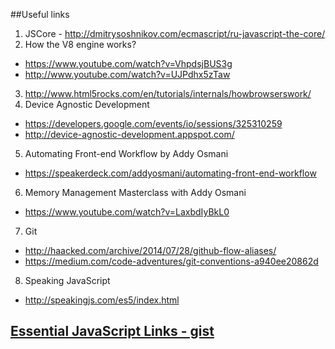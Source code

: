 ##Useful links

1. JSCore - http://dmitrysoshnikov.com/ecmascript/ru-javascript-the-core/
2. How the V8 engine works?
  *  https://www.youtube.com/watch?v=VhpdsjBUS3g
  *  http://www.youtube.com/watch?v=UJPdhx5zTaw
3. http://www.html5rocks.com/en/tutorials/internals/howbrowserswork/
4. Device Agnostic Development
  *  https://developers.google.com/events/io/sessions/325310259
  *  http://device-agnostic-development.appspot.com/
5. Automating Front-end Workflow by Addy Osmani
  *  https://speakerdeck.com/addyosmani/automating-front-end-workflow
6. Memory Management Masterclass with Addy Osmani
  *  https://www.youtube.com/watch?v=LaxbdIyBkL0
7. Git
  *  http://haacked.com/archive/2014/07/28/github-flow-aliases/
  *  https://medium.com/code-adventures/git-conventions-a940ee20862d
8. Speaking JavaScript 
  *  http://speakingjs.com/es5/index.html

## [Essential JavaScript Links - gist](https://gist.github.com/ericelliott/d576f72441fc1b27dace)